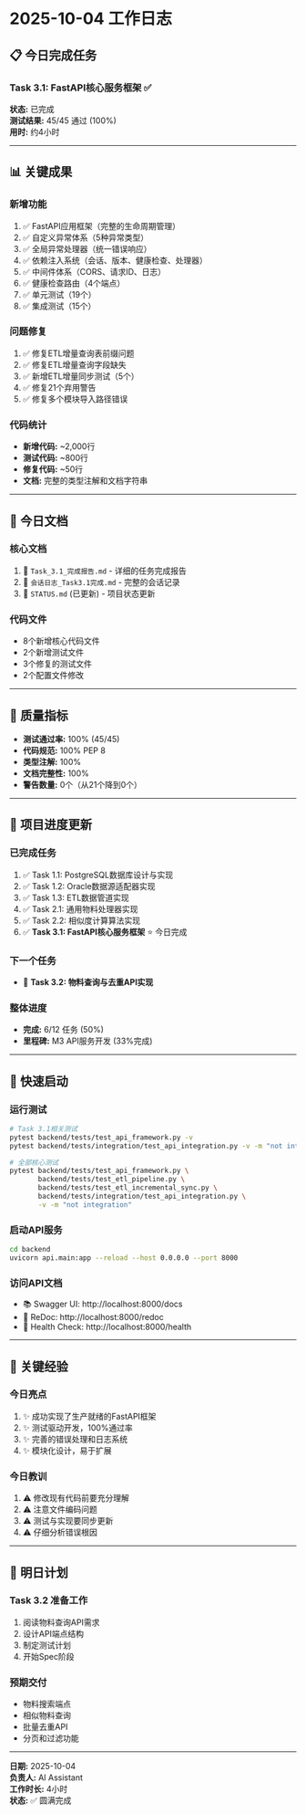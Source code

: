 # 2025-10-04 工作日志

## 📋 今日完成任务

### Task 3.1: FastAPI核心服务框架 ✅

**状态:** 已完成  
**测试结果:** 45/45 通过 (100%)  
**用时:** 约4小时

---

## 📊 关键成果

### 新增功能
1. ✅ FastAPI应用框架（完整的生命周期管理）
2. ✅ 自定义异常体系（5种异常类型）
3. ✅ 全局异常处理器（统一错误响应）
4. ✅ 依赖注入系统（会话、版本、健康检查、处理器）
5. ✅ 中间件体系（CORS、请求ID、日志）
6. ✅ 健康检查路由（4个端点）
7. ✅ 单元测试（19个）
8. ✅ 集成测试（15个）

### 问题修复
1. ✅ 修复ETL增量查询表前缀问题
2. ✅ 修复ETL增量查询字段缺失
3. ✅ 新增ETL增量同步测试（5个）
4. ✅ 修复21个弃用警告
5. ✅ 修复多个模块导入路径错误

### 代码统计
- **新增代码:** ~2,000行
- **测试代码:** ~800行
- **修复代码:** ~50行
- **文档:** 完整的类型注解和文档字符串

---

## 📁 今日文档

### 核心文档
1. 📄 `Task_3.1_完成报告.md` - 详细的任务完成报告
2. 📄 `会话日志_Task3.1完成.md` - 完整的会话记录
3. 📄 `STATUS.md` (已更新) - 项目状态更新

### 代码文件
- 8个新增核心代码文件
- 2个新增测试文件
- 3个修复的测试文件
- 2个配置文件修改

---

## 🎯 质量指标

- **测试通过率:** 100% (45/45)
- **代码规范:** 100% PEP 8
- **类型注解:** 100%
- **文档完整性:** 100%
- **警告数量:** 0个（从21个降到0个）

---

## 🔄 项目进度更新

### 已完成任务
1. ✅ Task 1.1: PostgreSQL数据库设计与实现
2. ✅ Task 1.2: Oracle数据源适配器实现
3. ✅ Task 1.3: ETL数据管道实现
4. ✅ Task 2.1: 通用物料处理器实现
5. ✅ Task 2.2: 相似度计算算法实现
6. ✅ **Task 3.1: FastAPI核心服务框架** ⭐ 今日完成

### 下一个任务
- 📍 **Task 3.2: 物料查询与去重API实现**

### 整体进度
- **完成:** 6/12 任务 (50%)
- **里程碑:** M3 API服务开发 (33%完成)

---

## 🚀 快速启动

### 运行测试
```bash
# Task 3.1相关测试
pytest backend/tests/test_api_framework.py -v
pytest backend/tests/integration/test_api_integration.py -v -m "not integration"

# 全部核心测试
pytest backend/tests/test_api_framework.py \
       backend/tests/test_etl_pipeline.py \
       backend/tests/test_etl_incremental_sync.py \
       backend/tests/integration/test_api_integration.py \
       -v -m "not integration"
```

### 启动API服务
```bash
cd backend
uvicorn api.main:app --reload --host 0.0.0.0 --port 8000
```

### 访问API文档
- 📚 Swagger UI: http://localhost:8000/docs
- 📖 ReDoc: http://localhost:8000/redoc
- 💚 Health Check: http://localhost:8000/health

---

## 📝 关键经验

### 今日亮点
1. ✨ 成功实现了生产就绪的FastAPI框架
2. ✨ 测试驱动开发，100%通过率
3. ✨ 完善的错误处理和日志系统
4. ✨ 模块化设计，易于扩展

### 今日教训
1. ⚠️ 修改现有代码前要充分理解
2. ⚠️ 注意文件编码问题
3. ⚠️ 测试与实现要同步更新
4. ⚠️ 仔细分析错误根因

---

## 📌 明日计划

### Task 3.2 准备工作
1. 阅读物料查询API需求
2. 设计API端点结构
3. 制定测试计划
4. 开始Spec阶段

### 预期交付
- 物料搜索端点
- 相似物料查询
- 批量去重API
- 分页和过滤功能

---

**日期:** 2025-10-04  
**负责人:** AI Assistant  
**工作时长:** 4小时  
**状态:** ✅ 圆满完成

